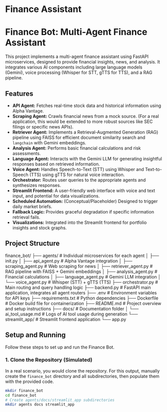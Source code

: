 # Finance Assistant

# Finance Bot: Multi-Agent Finance Assistant

This project implements a multi-agent finance assistant using FastAPI microservices, designed to provide financial insights, news, and analysis. It integrates various AI components including large language models (Gemini), voice processing (Whisper for STT, gTTS for TTS), and a RAG pipeline.

## Features

* **API Agent:** Fetches real-time stock data and historical information using Alpha Vantage.
* **Scraping Agent:** Crawls financial news from a mock source. (For a real application, this would be extended to more robust sources like SEC filings or specific news APIs).
* **Retriever Agent:** Implements a Retrieval-Augmented Generation (RAG) pipeline using FAISS for efficient document similarity search and `langchain` with Gemini embeddings.
* **Analysis Agent:** Performs basic financial calculations and risk assessments.
* **Language Agent:** Interacts with the Gemini LLM for generating insightful responses based on retrieved information.
* **Voice Agent:** Handles Speech-to-Text (STT) using Whisper and Text-to-Speech (TTS) using gTTS for natural voice interaction.
* **Orchestrator:** Routes user queries to the appropriate agents and synthesizes responses.
* **Streamlit Frontend:** A user-friendly web interface with voice and text input, and potential for data visualizations.
* **Scheduled Automation:** (Conceptual/Placeholder) Designed to trigger daily market briefs.
* **Fallback Logic:** Provides graceful degradation if specific information retrieval fails.
* **Visualizations:** Integrated into the Streamlit frontend for portfolio insights and stock graphs.

## Project Structure


finance_bot/
├── agents/                 # Individual microservices for each agent
│   ├── init.py
│   ├── api_agent.py        # Alpha Vantage integration
│   ├── scraping_agent.py   # Web scraping for news
│   ├── retriever_agent.py  # RAG pipeline with FAISS + Gemini embeddings
│   ├── analysis_agent.py   # Financial calculations
│   ├── language_agent.py   # Gemini LLM integration
│   └── voice_agent.py      # Whisper (STT) + gTTS (TTS)
├── orchestrator.py         # Main routing and query handling logic
├── backend.py              # FastAPI main application, integrates all agent routers
├── .env                    # Environment variables for API keys
├── requirements.txt        # Python dependencies
├── Dockerfile              # Docker build file for containerization
├── README.md               # Project overview and setup instructions
├── docs/                   # Documentation folder
│   └── ai_tool_usage.md    # Logs of AI tool usage during generation
└── streamlit_app/          # Streamlit frontend application
└── app.py


## Setup and Running

Follow these steps to set up and run the Finance Bot.

### 1. Clone the Repository (Simulated)

In a real scenario, you would clone the repository. For this output, manually create the `finance_bot` directory and all subdirectories, then populate them with the provided code.

```bash
mkdir finance_bot
cd finance_bot
# Create agents/docs/streamlit_app subdirectories
mkdir agents docs streamlit_app
